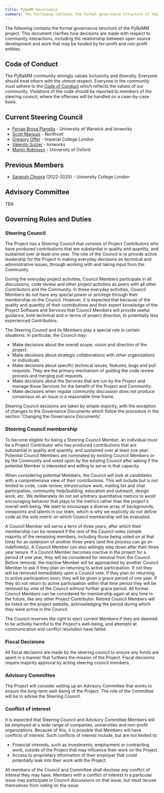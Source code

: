 ```yaml
---
title: PyBaMM Governance
summary: The following contains the formal governance structure of the PyBaMM project.
---
```


The following contains the formal governance structure of the PyBaMM
project. This document clarifies how decisions are made with respect
to community interactions, including the relationship between
open source development and work that may be funded by for-profit
and non-profit entities.

## Code of Conduct

The PyBaMM community strongly values inclusivity and diversity. Everyone
should treat others with the utmost respect. Everyone in the community
must adhere to the
[Code of Conduct](https://github.com/pybamm-team/PyBaMM/blob/develop/CODE-OF-CONDUCT.md) which
reflects the values of our community. Violations of the code should be
reported to members of the steering council, where the offenses will be
handled on a case-by-case basis.

## Current Steering Council

- [Ferran Brosa Planella](https://www.brosaplanella.xyz) - University of Warwick and Ionworks
- [Scott Marquis](https://se.linkedin.com/in/scottmar93) - Northvolt
- [Gregory Offer](https://www.imperial.ac.uk/people/gregory.offer) - Imperial College London
- [Valentin Sulzer](https://sites.google.com/view/valentinsulzer) - Ionworks
- [Martin Robinson](https://www.sabsr3.ox.ac.uk/people/dr-martin-robinson) - University of Oxford

## Previous Members

- [Saransh Chopra](https://saransh-cpp.github.io) (2022-2025) - University College London

## Advisory Committee

TBA

## Governing Rules and Duties

### Steering Council

The Project has a Steering Council that consists of Project
Contributors who have produced contributions that are substantial in
quality and quantity, and sustained over at least one year. The role
of the Council is to provide active leadership for the Project in
making everyday decisions on technical and administrative issues,
through working with and taking input from the Community.

During the everyday project activities, Council Members participate in
all discussions, code review and other project activities as peers
with all other Contributors and the Community. In these everyday
activities, Council Members do not have any special power or privilege
through their membership on the Council. However, it is expected that
because of the quality and quantity of their contributions and their
expert knowledge of the Project Software and Services that Council
Members will provide useful guidance, both technical and in terms of
project direction, to potentially less experienced Contributors.

The Steering Council and its Members play a special role in certain
situations. In particular, the Council may:

- Make decisions about the overall scope, vision and direction of
  the project.
- Make decisions about strategic collaborations with other
  organizations or individuals.
- Make decisions about specific technical issues, features, bugs and
  pull requests. They are the primary mechanism of guiding the code
  review process and merging pull requests.
- Make decisions about the Services that are run by the Project and
  manage those Services for the benefit of the Project and Community.
- Make decisions when regular community discussion does not produce
  consensus on an issue in a reasonable time frame.

Steering Council decisions are taken by simple majority, with the
exception of changes to the Governance Documents which follow the
procedure in the section 'Changing the Governance Documents'.

### Steering Council membership

To become eligible for being a Steering Council Member, an individual
must be a Project Contributor who has produced contributions that are
substantial in quality and quantity, and sustained over at least one
year. Potential Council Members are nominated by existing Council
Members or by the Community and voted upon by the existing Council
after asking if the potential Member is interested and willing to
serve in that capacity.

When considering potential Members, the Council will look at
candidates with a comprehensive view of their contributions. This will
include but is not limited to code, code review, infrastructure work,
mailing list and chat participation, community help/building,
education and outreach, design work, etc. We deliberately do not
set arbitrary quantitative metrics to avoid encouraging behavior
that plays to the metrics rather than the project's overall well-being.
We want to encourage a diverse array of backgrounds, viewpoints and
talents in our team, which is why we explicitly do not define code as
the sole metric on which Council membership will be evaluated.

A Council Member will serve a term of three years, after which their
membership can be renewed if the rest of the Council votes (simple
majority of the remaining members, including those being voted on at
that time) for an extension of another three years (and this process
can go on indefinitely). A Council Member can also willingly step down
after their three year tenure. If a Council Member becomes inactive in
the project for a period of one year, they will be considered for
removal from the Council. Before removal, the inactive Member will be
approached by another Council Member to ask if they plan on returning
to active participation. If not they will be removed immediately upon
a Council vote. If they plan on returning to active participation soon,
they will be given a grace period of one year. If they do not return to
active participation within that time period they will be removed by
vote of the Council without further grace period. All former Council
Members can be considered for membership again at any time in the
future, like any other Project Contributor. Retired Council Members will
be listed on the project website, acknowledging the period during which
they were active in the Council.

The Council reserves the right to eject current Members if they are
deemed to be actively harmful to the Project's well-being, and
attempts at communication and conflict resolution have failed.

### Fiscal Decisions

All fiscal decisions are made by the steering council to ensure any
funds are spent in a manner that furthers the mission of the Project.
Fiscal decisions require majority approval by acting steering council
members.

### Advisory Committee

The Project will consider setting up an Advisory Committee that works to ensure the long-term
well-being of the Project. The role of the Committee will be to advise the Steering Council.

### Conflict of interest

It is expected that Steering Council and Advisory Committee Members
will be employed at a wide range of companies, universities and non-profit
organizations. Because of this, it is possible that Members will have
conflicts of interest. Such conflicts of interest include, but are not
limited to:

- Financial interests, such as investments, employment or contracting
  work, outside of the Project that may influence their work on the
  Project.
- Access to proprietary information of their employer that could
  potentially leak into their work with the Project.

All members of the Council and Committee shall disclose any conflict of
interest they may have. Members with a conflict of interest in a
particular issue may participate in Council discussions on that issue,
but must recuse themselves from voting on the issue.

